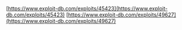 [https://www.exploit-db.com/exploits/45423](https://www.exploit-db.com/exploits/45423)
[https://www.exploit-db.com/exploits/49627](https://www.exploit-db.com/exploits/49627)
